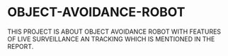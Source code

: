 # OBJECT-AVOIDANCE-ROBOT
THIS PROJECT IS ABOUT OBJECT AVOIDANCE ROBOT WITH FEATURES OF LIVE SURVEILLANCE AN TRACKING WHICH IS MENTIONED IN THE REPORT.
